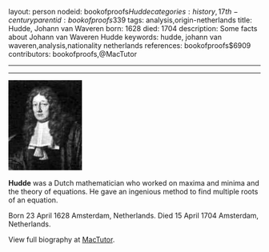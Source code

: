 layout: person
nodeid: bookofproofs$Hudde
categories: history,17th-century
parentid: bookofproofs$339
tags: analysis,origin-netherlands
title: Hudde, Johann van Waveren
born: 1628
died: 1704
description: Some facts about Johann van Waveren Hudde
keywords: hudde, johann van waveren,analysis,nationality netherlands
references: bookofproofs$6909
contributors: bookofproofs,@MacTutor

---


---

![Hudde.jpg](https://github.com/bookofproofs/bookofproofs.github.io/blob/main/_sources/_assets/images/portraits/Hudde.jpg?raw=true)

**Hudde** was a Dutch mathematician who worked on maxima and minima and the theory of equations. He gave an ingenious method to find multiple roots of an equation.

Born 23 April 1628 Amsterdam, Netherlands. Died 15 April 1704 Amsterdam, Netherlands.


View full biography at [MacTutor](https://mathshistory.st-andrews.ac.uk/Biographies/Hudde/).